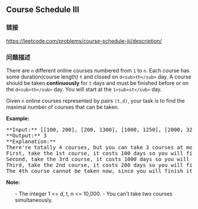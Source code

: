 ## Course Schedule III  
### 链接  
https://leetcode.com/problems/course-schedule-iii/description/  
### 问题描述

There are `n` different online courses numbered from `1` to `n`. Each course has some duration(course length)  `t` and closed on `d<sub>th</sub>` day. A course should be taken **continuously** for `t` days and must be finished before or on the `d<sub>th</sub>` day. You will start at the `1<sub>st</sub>` day.



Given `n` online courses represented by pairs `(t,d)`, your task is to find the maximal number of courses that can be taken.


**Example:**<br />
<pre>
**Input:** [[100, 200], [200, 1300], [1000, 1250], [2000, 3200]]
**Output:** 3
**Explanation:** 
There're totally 4 courses, but you can take 3 courses at most:
First, take the 1st course, it costs 100 days so you will finish it on the 100th day, and ready to take the next course on the 101st day.
Second, take the 3rd course, it costs 1000 days so you will finish it on the 1100th day, and ready to take the next course on the 1101st day. 
Third, take the 2nd course, it costs 200 days so you will finish it on the 1300th day. 
The 4th course cannot be taken now, since you will finish it on the 3300th day, which exceeds the closed date.
</pre>


**Note:**<br>
<ol>
- The integer 1 <= d, t, n <= 10,000. 
- You can't take two courses simultaneously.
</ol>

